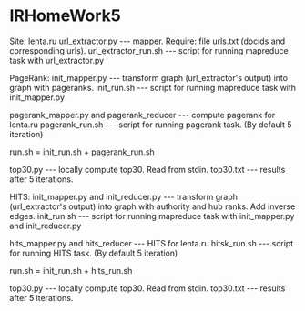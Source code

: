 # IRHomeWork5

Site: lenta.ru
url\_extractor.py --- mapper. Require: file urls.txt (docids and corresponding urls).
url\_extractor\_run.sh --- script for running mapreduce task with url_extractor.py

PageRank:
init\_mapper.py --- transform graph (url\_extractor's output) into graph with pageranks.
init\_run.sh --- script for running mapreduce task with init\_mapper.py

pagerank\_mapper.py and pagerank\_reducer --- compute pagerank for lenta.ru
pagerank\_run.sh --- script for running pagerank task. (By default 5 iteration)

run.sh = init\_run.sh + pagerank_run.sh

top30.py --- locally compute top30. Read from stdin.
top30.txt --- results after 5 iterations.

HITS:
init\_mapper.py and init\_reducer.py --- transform graph (url\_extractor's output) into graph with authority and hub ranks. Add inverse edges.
init\_run.sh --- script for running mapreduce task with init\_mapper.py and init\_reducer.py

hits\_mapper.py and hits\_reducer --- HITS for lenta.ru
hitsk\_run.sh --- script for running HITS task. (By default 5 iteration)

run.sh = init\_run.sh + hits_run.sh

top30.py --- locally compute top30. Read from stdin.
top30.txt --- results after 5 iterations.
